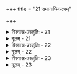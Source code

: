 +++
title = "21 समानाधिकरणम्"

+++

<details><summary>विश्वास-प्रस्तुतिः - 21</summary>

21. शाखैक्येऽध्येतृभेदो न भवति न गुणः कश्चिदन्यो विधेयः  
तस्मादुक्ताविशेषश्रवणमिह पुनः किं न विद्यां विभिन्द्यात् ।  
मैवं यद्यप्यनूक्तिर्नतु गुणविधये कल्पतेऽस्यास्तथापि  
व्यक्त्यै सौकर्यतश्च व्यसनसमसनन्यायतस्त्वैक्यसिद्धेः ॥
</details>

<details><summary>मूलम् - 21</summary>

21. शाखैक्येऽध्येतृभेदो न भवति न गुणः कश्चिदन्यो विधेयः  
तस्मादुक्ताविशेषश्रवणमिह पुनः किं न विद्यां विभिन्द्यात् ।  
मैवं यद्यप्यनूक्तिर्नतु गुणविधये कल्पतेऽस्यास्तथापि  
व्यक्त्यै सौकर्यतश्च व्यसनसमसनन्यायतस्त्वैक्यसिद्धेः ॥
</details>


<details><summary>विश्वास-प्रस्तुतिः - 22</summary>

22. छन्दोगैर्वाजिभिश्च स्फुटमनुपठिता भाति शाण्डिल्यविद्या  
भेदाभेदावमर्शस्त्विह किमिति न सन्दर्शितो भाष्यकारैः ।  
तद्ब्रूमो यत्रयत्राधिकपरिपठनं तत्रतत्राधिकानां  
अन्तर्भावादियुक्तावधिकमनधिकं वेति साधारणोक्तेः ॥
</details>

<details><summary>मूलम् - 22</summary>

22. छन्दोगैर्वाजिभिश्च स्फुटमनुपठिता भाति शाण्डिल्यविद्या  
भेदाभेदावमर्शस्त्विह किमिति न सन्दर्शितो भाष्यकारैः ।  
तद्ब्रूमो यत्रयत्राधिकपरिपठनं तत्रतत्राधिकानां  
अन्तर्भावादियुक्तावधिकमनधिकं वेति साधारणोक्तेः ॥
</details>


<details><summary>विश्वास-प्रस्तुतिः - 23</summary>

23. स्थानद्वन्द्वे वशित्वप्रभृतिविरहिता वाजिभिस्तद्युता चा-  
धीता शाण्डिल्यविद्या तदिह भिदुरता कल्पनीयेति चेन्न ।  
आरण्योक्तं वशित्वाद्यपि खलु विततिस्सत्यसङ्कल्पतायाः  
साऽधीताग्ने रहस्येऽप्यधिकविरहतो नात्र विद्यैक्यबाधः ॥
</details>

<details><summary>मूलम् - 23</summary>

23. स्थानद्वन्द्वे वशित्वप्रभृतिविरहिता वाजिभिस्तद्युता चा-  
धीता शाण्डिल्यविद्या तदिह भिदुरता कल्पनीयेति चेन्न ।  
आरण्योक्तं वशित्वाद्यपि खलु विततिस्सत्यसङ्कल्पतायाः  
साऽधीताग्ने रहस्येऽप्यधिकविरहतो नात्र विद्यैक्यबाधः ॥
</details>